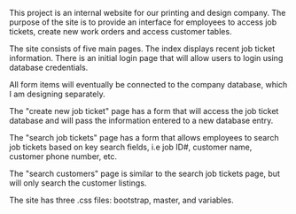 This project is an internal website for our printing and design company.
 The purpose of the site is to provide an interface for employees to access job tickets,
 create new work orders and access customer tables.

The site consists of five main pages. The index displays recent job ticket information.
There is an initial login page that will allow users to login using database credentials.

All form items will eventually be connected to the company database, which I am designing separately.


The "create new job ticket" page has a form that will access the job ticket database
  and will pass the information entered to a new database entry.

The "search job tickets" page has a form that allows employees to search
  job tickets based on key search fields, i.e job ID#, customer name, customer phone number, etc.

The "search customers" page is similar to the search job tickets page, but will only search the
  customer listings.

The site has three .css files: bootstrap, master, and variables.
